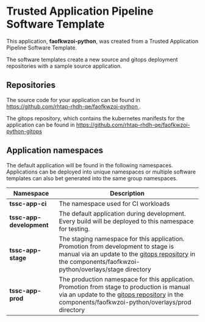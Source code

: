 # Trusted Application Pipeline Software Template

This application, **faofkwzoi-python**, was created from a Trusted Application Pipeline Software Template.

The software templates create a new source and gitops deployment repositories with a sample source application. 

## Repositories

The source code for your application can be found in [https://github.com/rhtap-rhdh-qe/faofkwzoi-python ](https://github.com/rhtap-rhdh-qe/faofkwzoi-python ).
 
The gitops repository, which contains the kubernetes manifests for the application can be found in 
[https://github.com/rhtap-rhdh-qe/faofkwzoi-python-gitops ](https://github.com/rhtap-rhdh-qe/faofkwzoi-python-gitops ) 

## Application namespaces 

The default application will be found in the following namespaces. Applications can be deployed into unique namespaces or multiple software templates can also bet generated into the same group namespaces.  

|  Namespace   |  Description   |  
| -------- | -------- |
| **tssc-app-ci** | The namespace used for CI workloads |
| **tssc-app-development** | The default application during development. Every build will be deployed to this namespace for testing. |
| **tssc-app-stage** | The staging namespace for this application. Promotion from development to stage is manual via an update to the [gitops repository](https://github.com/rhtap-rhdh-qe/faofkwzoi-python-gitops ) in the components/faofkwzoi-python/overlays/stage directory |
| **tssc-app-prod** | The production namespace for this application. Promotion from stage to production is manual via an update to the [gitops repository](https://github.com/rhtap-rhdh-qe/faofkwzoi-python-gitops ) in the components/faofkwzoi-python/overlays/prod directory |